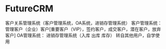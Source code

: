 # FutureCRM
客户关系管理系统（客户管理系统，OA系统，进销存管理系统） 客户管理系统：管理客户（企业）客户[重要客户（VIP），签约客户，成交客户，潜在客户，放弃客户] OA管理系统： 进销存管理系统（入库 出库 库存）
转自其他用户，自学使用
